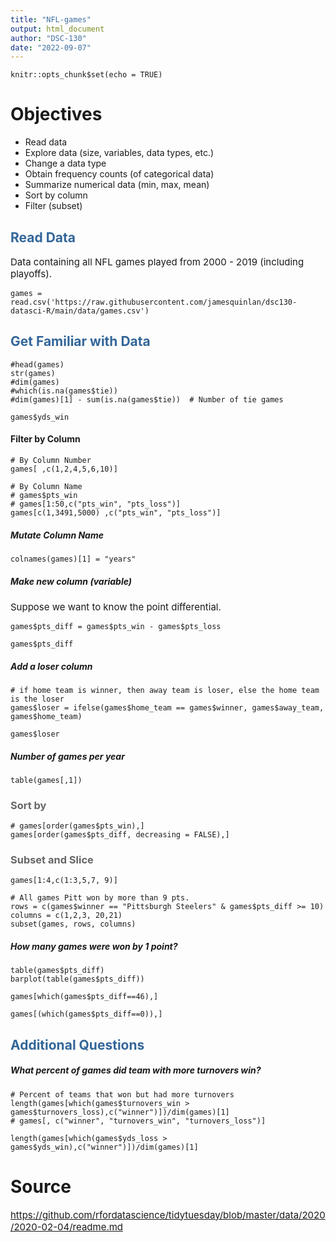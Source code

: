 ```yaml
---
title: "NFL-games"
output: html_document
author: "DSC-130"
date: "2022-09-07"
---
```



<style>
p{font-size:15px;}
h1{font-weight: bold;}
h2{color: #336699;}
h3{color: #666666;}
ul{font-size:14px;}
ol{font-size:15px;}
</style>

```{r setup, include=FALSE}
knitr::opts_chunk$set(echo = TRUE)
```



# Objectives

* Read data
* Explore data (size, variables, data types, etc.)
* Change a data type
* Obtain frequency counts (of categorical data)
* Summarize numerical data (min, max, mean)
* Sort by column
* Filter (subset)



## Read Data

Data containing all NFL games played from 2000 - 2019 (including playoffs).  

```{r}
games = read.csv('https://raw.githubusercontent.com/jamesquinlan/dsc130-datasci-R/main/data/games.csv')
```



## Get Familiar with Data
```{r}
#head(games)
str(games)
#dim(games)
#which(is.na(games$tie))
#dim(games)[1] - sum(is.na(games$tie))  # Number of tie games
```
```{r}
games$yds_win
```

#### Filter by Column
```{r}
# By Column Number
games[ ,c(1,2,4,5,6,10)]
```

```{r}
# By Column Name
# games$pts_win
# games[1:50,c("pts_win", "pts_loss")]
games[c(1,3491,5000) ,c("pts_win", "pts_loss")]
```

##### Mutate Column Name
```{r}
colnames(games)[1] = "years"
```

##### Make new column (variable)
Suppose we want to know the point differential.

```{r}
games$pts_diff = games$pts_win - games$pts_loss
```

```{r}
games$pts_diff
```

##### Add a loser column

```{r}
# if home team is winner, then away team is loser, else the home team is the loser
games$loser = ifelse(games$home_team == games$winner, games$away_team, games$home_team) 
```

```{r}
games$loser
```

##### Number of games per year
```{r}
table(games[,1])
```





### Sort by

```{r}
# games[order(games$pts_win),]
games[order(games$pts_diff, decreasing = FALSE),]
```


### Subset and Slice

```{r}
games[1:4,c(1:3,5,7, 9)]
```

```{r}
# All games Pitt won by more than 9 pts.
rows = c(games$winner == "Pittsburgh Steelers" & games$pts_diff >= 10)
columns = c(1,2,3, 20,21)
subset(games, rows, columns)
```

##### How many games were won by 1 point?
```{r}
table(games$pts_diff)
barplot(table(games$pts_diff))
```

```{r}
games[which(games$pts_diff==46),]
```

```{r}
games[(which(games$pts_diff==0)),]
```


## Additional Questions

##### What percent of games did team with more turnovers win?

```{r}
# Percent of teams that won but had more turnovers
length(games[which(games$turnovers_win > games$turnovers_loss),c("winner")])/dim(games)[1]
# games[, c("winner", "turnovers_win", "turnovers_loss")]
```

```{r}
length(games[which(games$yds_loss > games$yds_win),c("winner")])/dim(games)[1]
```


# Source

https://github.com/rfordatascience/tidytuesday/blob/master/data/2020/2020-02-04/readme.md

